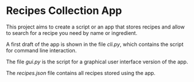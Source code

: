 # Recipes Collection App

This project aims to create a script or an app that stores recipes and allow to search for
a recipe you need by name or ingredient.

A first draft of the app is shown in the file *cli.py*, which contains
the script for command line interaction.

The file *gui.py* is the script for a graphical user interface
version of the app.

The *recipes.json* file contains all recipes stored using the app.
